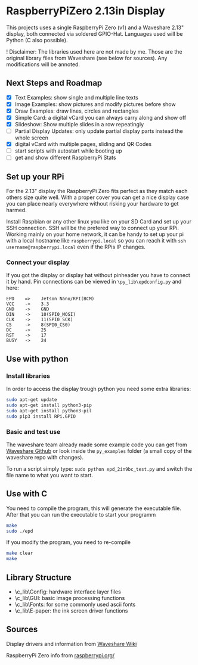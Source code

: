 # RaspberryPiZero 2.13in Display
This projects uses a single RaspberryPi Zero (v1) and a Waveshare 2.13" display, both connected via soldered GPIO-Hat. Languages used will be Python (C also possible).

! Disclaimer: The libraries used here are not made by me. Those are the original library files from Waveshare (see below for sources). Any modifications will be annoted.

## Next Steps and Roadmap
-[x] Text Examples: show single and multiple line texts
-[x] Image Examples: show pictures and modify pictures before show
-[x] Draw Examples: draw lines, circles and rectangles
-[x] Simple Card: a digital vCard you can always carry along and show off
-[x] Slideshow: Show multiple slides in a row repeatingly
-[ ] Partial Display Updates: only update partial display parts instead the whole screen
-[x] digital vCard with multiple pages, sliding and QR Codes
-[ ] start scripts with autostart while booting up
-[ ] get and show different RaspberryPi Stats

## Set up your RPi
For the 2.13" display the RaspberryPi Zero fits perfect as they match each others size quite well. 
With a proper cover you can get a nice display case you can place nearly everywhere without risking your hardware to get harmed. 

Install Raspbian or any other linux you like on your SD Card and set up your SSH connection. SSH will be the prefered way to connect up your RPi.
Working mainly on your home network, it can be handy to set up your pi with a local hostname like `raspberrypi.local` so you can reach it with `ssh username@raspberrypi.local` even if the RPis IP changes.

### Connect your display
If you got the display or display hat without pinheader you have to connect it by hand.
Pin connections can be viewed in `\py_lib\epdconfig.py` and here:
```
EPD    =>    Jetson Nano/RPI(BCM)
VCC    ->    3.3
GND    ->    GND
DIN    ->    10(SPI0_MOSI)
CLK    ->    11(SPI0_SCK)
CS     ->    8(SPI0_CS0)
DC     ->    25
RST    ->    17
BUSY   ->    24
```

## Use with python
### Install libraries
In order to access the display trough python you need some extra libraries:
```bash
sudo apt-get update
sudo apt-get install python3-pip
sudo apt-get install python3-pil
sudo pip3 install RPi.GPIO
```

### Basic and test use
The waveshare team already made some example code you can get from [Waveshare Github](https://github.com/waveshare/e-Paper) or look inside the `py_examples` folder (a small copy of the waveshare repo with changes).

To run a script simply type: `sudo python epd_2in9bc_test.py` and switch the file name to what you want to start.
 
## Use with C
You need to compile the program, this will generate the executable file. After that you can run the executable to start your programm
```bash
make
sudo ./epd
```

If you modify the program, you need to re-compile 
```bash
make clear
make
```

## Library Structure
- \c_lib\Config\: hardware interface layer files
- \c_lib\GUI\: basic image processing functions
- \c_lib\Fonts\: for some commonly used ascii fonts
- \c_lib\E-paper\: the ink screen driver functions

## Sources
Display drivers and information from [Waveshare Wiki](https://www.waveshare.com/wiki/2.13inch_e-Paper_HAT)

RaspberryPi Zero info from [raspberrypi.org/](https://www.raspberrypi.org/)